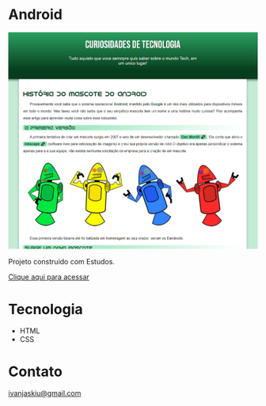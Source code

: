 # Android

![preview](./src/.github/android.png)

Projeto construido com Estudos.

[Clique aqui para acessar](https:///Ivan-Jaskiu.github.io/Android)

# Tecnologia
- HTML
- CSS

# Contato
ivanjaskiu@gmail.com
